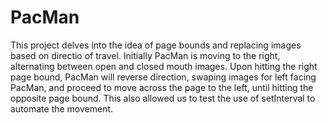 # PacMan
This project delves into the idea of page bounds and replacing images based on directio of travel.  Initially PacMan is moving to the right, alternating between open and closed mouth images. Upon hitting the right page bound, PacMan will reverse direction, swaping images for left facing PacMan, and proceed to move across the page to the left, until hitting the opposite page bound.  This also allowed us to test the use of setInterval to automate the movement.
